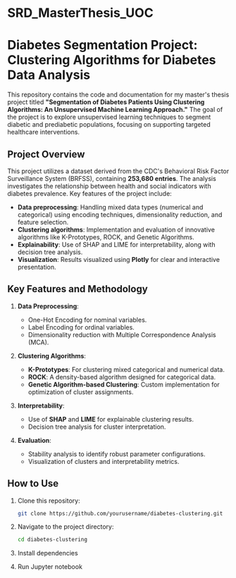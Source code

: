 # SRD_MasterThesis_UOC
# Diabetes Segmentation Project: Clustering Algorithms for Diabetes Data Analysis

This repository contains the code and documentation for my master's thesis project titled **"Segmentation of Diabetes Patients Using Clustering Algorithms: An Unsupervised Machine Learning Approach."** The goal of the project is to explore unsupervised learning techniques to segment diabetic and prediabetic populations, focusing on supporting targeted healthcare interventions.

## Project Overview

This project utilizes a dataset derived from the CDC's Behavioral Risk Factor Surveillance System (BRFSS), containing **253,680 entries**. The analysis investigates the relationship between health and social indicators with diabetes prevalence. Key features of the project include:

- **Data preprocessing**: Handling mixed data types (numerical and categorical) using encoding techniques, dimensionality reduction, and feature selection.
- **Clustering algorithms**: Implementation and evaluation of innovative algorithms like K-Prototypes, ROCK, and Genetic Algorithms.
- **Explainability**: Use of SHAP and LIME for interpretability, along with decision tree analysis.
- **Visualization**: Results visualized using **Plotly** for clear and interactive presentation.


## Key Features and Methodology

1. **Data Preprocessing**:
   - One-Hot Encoding for nominal variables.
   - Label Encoding for ordinal variables.
   - Dimensionality reduction with Multiple Correspondence Analysis (MCA).

2. **Clustering Algorithms**:
   - **K-Prototypes**: For clustering mixed categorical and numerical data.
   - **ROCK**: A density-based algorithm designed for categorical data.
   - **Genetic Algorithm-based Clustering**: Custom implementation for optimization of cluster assignments.

3. **Interpretability**:
   - Use of **SHAP** and **LIME** for explainable clustering results.
   - Decision tree analysis for cluster interpretation.

4. **Evaluation**:
   - Stability analysis to identify robust parameter configurations.
   - Visualization of clusters and interpretability metrics.

## How to Use

1. Clone this repository:
   ```bash
   git clone https://github.com/yourusername/diabetes-clustering.git

2. Navigate to the project directory:
   ```bash
   cd diabetes-clustering

3. Install dependencies

4. Run Jupyter notebook
